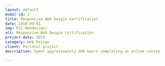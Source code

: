 ```yaml
---
layout: default
modal-id: 1
title: Responsive Web Desgin Certification
date: 2019-09-01
img: FCC-Webdesign/
alt: Responsive Web Desgin Certification
project-date: 2019
category: Web Design
client: Personal project
description: Spent approximately 300 hours completing an online course in responsive web design on FreeCodeCamp. Completed series of challenges following completion of the course designing 5 differenet wed pages that had to meet the responsive criteria set out by the course. All pages and accompanying code can be viewed on my CodePen dashboard.

---
```

